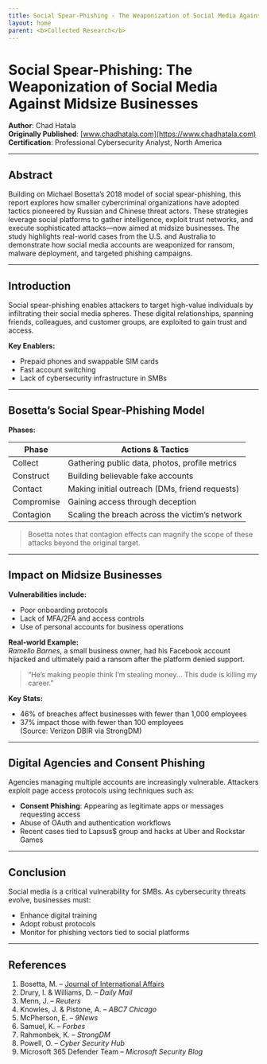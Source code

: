 ```yaml
---
title: Social Spear-Phishing - The Weaponization of Social Media Against Midsize Businesses
layout: home
parent: <b>Collected Research</b>
---
```


# Social Spear-Phishing: The Weaponization of Social Media Against Midsize Businesses

**Author**: Chad Hatala  
**Originally Published**: [www.chadhatala.com](https://www.chadhatala.com)  
**Certification**: Professional Cybersecurity Analyst, North America

---

## Abstract

Building on Michael Bosetta’s 2018 model of social spear-phishing, this report explores how smaller cybercriminal organizations have adopted tactics pioneered by Russian and Chinese threat actors. These strategies leverage social platforms to gather intelligence, exploit trust networks, and execute sophisticated attacks—now aimed at midsize businesses. The study highlights real-world cases from the U.S. and Australia to demonstrate how social media accounts are weaponized for ransom, malware deployment, and targeted phishing campaigns.

---

## Introduction

Social spear-phishing enables attackers to target high-value individuals by infiltrating their social media spheres. These digital relationships, spanning friends, colleagues, and customer groups, are exploited to gain trust and access.

**Key Enablers:**
- Prepaid phones and swappable SIM cards  
- Fast account switching  
- Lack of cybersecurity infrastructure in SMBs  

---

## Bosetta’s Social Spear-Phishing Model

**Phases:**

| Phase      | Actions & Tactics                                   |
|------------|-----------------------------------------------------|
| Collect    | Gathering public data, photos, profile metrics      |
| Construct  | Building believable fake accounts                   |
| Contact    | Making initial outreach (DMs, friend requests)      |
| Compromise | Gaining access through deception                    |
| Contagion  | Scaling the breach across the victim’s network      |

> Bosetta notes that contagion effects can magnify the scope of these attacks beyond the original target.

---

## Impact on Midsize Businesses

**Vulnerabilities include:**
- Poor onboarding protocols  
- Lack of MFA/2FA and access controls  
- Use of personal accounts for business operations  

**Real-world Example:**  
*Ramello Barnes*, a small business owner, had his Facebook account hijacked and ultimately paid a ransom after the platform denied support.  
> “He’s making people think I’m stealing money... This dude is killing my career.”

**Key Stats:**  
- 46% of breaches affect businesses with fewer than 1,000 employees  
- 37% impact those with fewer than 100 employees  
(Source: Verizon DBIR via StrongDM)

---

## Digital Agencies and Consent Phishing

Agencies managing multiple accounts are increasingly vulnerable. Attackers exploit page access protocols using techniques such as:

- **Consent Phishing**: Appearing as legitimate apps or messages requesting access  
- Abuse of OAuth and authentication workflows  
- Recent cases tied to Lapsus$ group and hacks at Uber and Rockstar Games  

---

## Conclusion

Social media is a critical vulnerability for SMBs. As cybersecurity threats evolve, businesses must:

- Enhance digital training  
- Adopt robust protocols  
- Monitor for phishing vectors tied to social platforms  

---

## References

1. Bosetta, M. – [Journal of International Affairs](https://jia.sipa.columbia.edu/weaponization-social-media-spear-phishing-and-cyberattacks-democracy)  
2. Drury, I. & Williams, D. – *Daily Mail*  
3. Menn, J. – *Reuters*  
4. Knowles, J. & Pistone, A. – *ABC7 Chicago*  
5. McPherson, E. – *9News*  
6. Samuel, K. – *Forbes*  
7. Rahmonbek, K. – *StrongDM*  
8. Powell, O. – *Cyber Security Hub*  
9. Microsoft 365 Defender Team – *Microsoft Security Blog*

